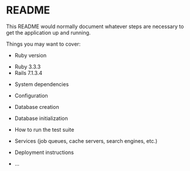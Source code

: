 # README

This README would normally document whatever steps are necessary to get the
application up and running.

Things you may want to cover:

- Ruby version

* Ruby 3.3.3
* Rails 7.1.3.4

- System dependencies

- Configuration

- Database creation

- Database initialization

- How to run the test suite

- Services (job queues, cache servers, search engines, etc.)

- Deployment instructions

- ...
